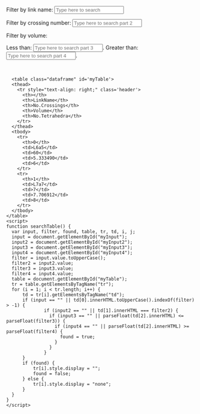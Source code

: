 <html>
<head>
<link rel="stylesheet" href="stylesheet.css">
</head>
  <body>
    <p> Filter by link name: <input id='myInput' onkeyup='searchTable()' type='text' placeholder='Type here to search'> </p> 
    <p> Filter by crossing number: <input id='myInput2' onkeyup='searchTable()' type='text' placeholder='Type here to search part 2'> </p>
    <p> Filter by volume: </p>
    <p> Less than: <input id='myInput3' onkeyup='searchTable()' type='text' placeholder='Type here to search part 3'>. Greater than: <input id='myInput4' onkeyup='searchTable()' type='text' placeholder='Type here to search part 4'>. </p>
    <br>
    
      <table class="dataframe" id='myTable'>
      <thead>
        <tr style="text-align: right;" class='header'>
          <th></th>
          <th>LinkName</th>
          <th>No.Crossings</th>
          <th>Volume</th>
          <th>No.Tetrahedra</th>
        </tr>
      </thead>
      <tbody>
        <tr>
          <th>0</th>
          <td>L6a5</td>
          <td>60</td>
          <td>5.333490</td>
          <td>6</td>
        </tr>
        <tr>
          <th>1</th>
          <td>L7a7</td>
          <td>7</td>
          <td>7.706912</td>
          <td>8</td>
        </tr>
      </tbody>
    </table>
    <script>
    function searchTable() {
      var input, filter, found, table, tr, td, i, j;
      input = document.getElementById("myInput");
      input2 = document.getElementById("myInput2");
      input3 = document.getElementById("myInput3");
      input4 = document.getElementById("myInput4");
      filter = input.value.toUpperCase();
      filter2 = input2.value;
      filter3 = input3.value;
      filter4 = input4.value;
      table = document.getElementById("myTable");
      tr = table.getElementsByTagName("tr");
      for (i = 1; i < tr.length; i++) {
          td = tr[i].getElementsByTagName("td");
          if (input == "" || td[0].innerHTML.toUpperCase().indexOf(filter) > -1) {
                  if (input2 == "" || td[1].innerHTML === filter2) {
                    if (input3 == "" || parseFloat(td[2].innerHTML) <= parseFloat(filter3)) {
                      if (input4 == "" || parseFloat(td[2].innerHTML) >= parseFloat(filter4) {
                        found = true;
                      }
                    }
                  }
          }
          if (found) {
              tr[i].style.display = "";
              found = false;
          } else {
              tr[i].style.display = "none";
          }
      }
    }
    </script>
  </body>
</html>
